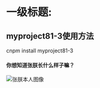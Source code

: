 # 一级标题:

## myproject81-3使用方法

cnpm install myproject81-3



#### 你想知道张朕长什么样子嘛？

![张朕本人图像](https://www.qqscb.com/uploads/allimg/180707/2-1PFH24518-50.jpg)

